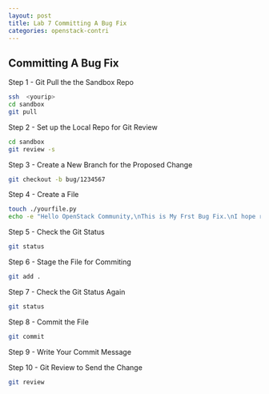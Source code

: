 ```yaml
---
layout: post
title: Lab 7 Committing A Bug Fix
categories: openstack-contri
---
```


## Committing A Bug Fix

Step 1 - Git Pull the the Sandbox Repo

```sh
ssh  <yourip>
cd sandbox
git pull
```

Step 2 - Set up the Local Repo for Git Review

```sh
cd sandbox
git review -s
```

Step 3 - Create a New Branch for the Proposed Change

```sh
git checkout -b bug/1234567
```

Step 4 - Create a File

```sh
touch ./yourfile.py
echo -e "Hello OpenStack Community,\nThis is My Frst Bug Fix.\nI hope really hope it gets merged to master." > yourfile.py
```

Step 5 - Check the Git Status

```sh
git status
```

Step 6 - Stage the File for Commiting

```sh
git add .
```

Step 7 - Check the Git Status Again

```sh
git status
```

Step 8 - Commit the File

```sh
git commit
```

Step 9 - Write Your Commit Message

Step 10 - Git Review to Send the Change

```sh
git review
```